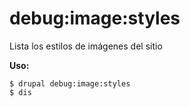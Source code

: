 # debug:image:styles
Lista los estilos de imágenes del sitio

**Uso:**
```
$ drupal debug:image:styles
$ dis  
```
